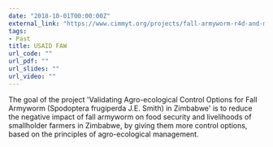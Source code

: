```yaml
---
date: "2018-10-01T00:00:00Z"
external_link: "https://www.cimmyt.org/projects/fall-armyworm-r4d-and-management/"
tags:
- Past
title: USAID FAW
url_code: ""
url_pdf: ""
url_slides: ""
url_video: ""
---
```


The goal of the project 'Validating Agro-ecological Control Options for Fall Armyworm (Spodoptera frugiperda J.E. Smith) in Zimbabwe' is to reduce the negative impact of fall armyworm on food security and livelihoods of smallholder farmers in Zimbabwe, by giving them more control options, based on the principles of agro-ecological management.
